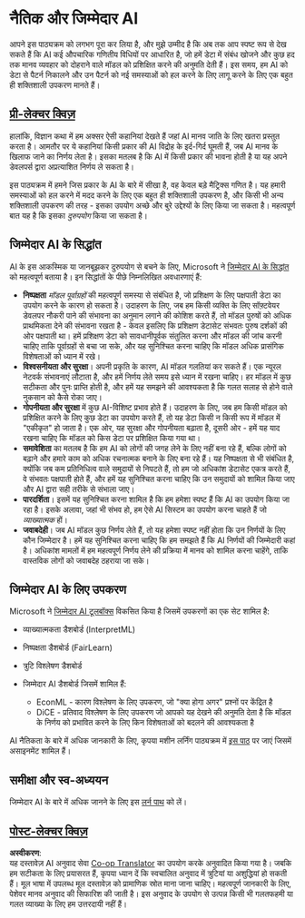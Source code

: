 <!--
CO_OP_TRANSLATOR_METADATA:
{
  "original_hash": "437c988596e751072e41a5aad3fcc5d9",
  "translation_date": "2025-08-24T09:47:10+00:00",
  "source_file": "lessons/7-Ethics/README.md",
  "language_code": "hi"
}
-->
# नैतिक और जिम्मेदार AI

आपने इस पाठ्यक्रम को लगभग पूरा कर लिया है, और मुझे उम्मीद है कि अब तक आप स्पष्ट रूप से देख सकते हैं कि AI कई औपचारिक गणितीय विधियों पर आधारित है, जो हमें डेटा में संबंध खोजने और कुछ हद तक मानव व्यवहार को दोहराने वाले मॉडल को प्रशिक्षित करने की अनुमति देती हैं। इस समय, हम AI को डेटा से पैटर्न निकालने और उन पैटर्न को नई समस्याओं को हल करने के लिए लागू करने के लिए एक बहुत ही शक्तिशाली उपकरण मानते हैं।

## [प्री-लेक्चर क्विज़](https://white-water-09ec41f0f.azurestaticapps.net/quiz/5/)

हालांकि, विज्ञान कथा में हम अक्सर ऐसी कहानियां देखते हैं जहां AI मानव जाति के लिए खतरा प्रस्तुत करता है। आमतौर पर ये कहानियां किसी प्रकार की AI विद्रोह के इर्द-गिर्द घूमती हैं, जब AI मानव के खिलाफ जाने का निर्णय लेता है। इसका मतलब है कि AI में किसी प्रकार की भावना होती है या यह अपने डेवलपर्स द्वारा अप्रत्याशित निर्णय ले सकता है।

इस पाठ्यक्रम में हमने जिस प्रकार के AI के बारे में सीखा है, वह केवल बड़े मैट्रिक्स गणित है। यह हमारी समस्याओं को हल करने में मदद करने के लिए एक बहुत ही शक्तिशाली उपकरण है, और किसी भी अन्य शक्तिशाली उपकरण की तरह - इसका उपयोग अच्छे और बुरे उद्देश्यों के लिए किया जा सकता है। महत्वपूर्ण बात यह है कि इसका *दुरुपयोग* किया जा सकता है।

## जिम्मेदार AI के सिद्धांत

AI के इस आकस्मिक या जानबूझकर दुरुपयोग से बचने के लिए, Microsoft ने [जिम्मेदार AI के सिद्धांत](https://www.microsoft.com/ai/responsible-ai?WT.mc_id=academic-77998-cacaste) को महत्वपूर्ण बताया है। इन सिद्धांतों के पीछे निम्नलिखित अवधारणाएं हैं:

* **निष्पक्षता** *मॉडल पूर्वाग्रहों* की महत्वपूर्ण समस्या से संबंधित है, जो प्रशिक्षण के लिए पक्षपाती डेटा का उपयोग करने के कारण हो सकता है। उदाहरण के लिए, जब हम किसी व्यक्ति के लिए सॉफ़्टवेयर डेवलपर नौकरी पाने की संभावना का अनुमान लगाने की कोशिश करते हैं, तो मॉडल पुरुषों को अधिक प्राथमिकता देने की संभावना रखता है - केवल इसलिए कि प्रशिक्षण डेटासेट संभवतः पुरुष दर्शकों की ओर पक्षपाती था। हमें प्रशिक्षण डेटा को सावधानीपूर्वक संतुलित करना और मॉडल की जांच करनी चाहिए ताकि पूर्वाग्रहों से बचा जा सके, और यह सुनिश्चित करना चाहिए कि मॉडल अधिक प्रासंगिक विशेषताओं को ध्यान में रखे।
* **विश्वसनीयता और सुरक्षा**। अपनी प्रकृति के कारण, AI मॉडल गलतियां कर सकते हैं। एक न्यूरल नेटवर्क संभावनाएं लौटाता है, और हमें निर्णय लेते समय इसे ध्यान में रखना चाहिए। हर मॉडल में कुछ सटीकता और पुनः प्राप्ति होती है, और हमें यह समझने की आवश्यकता है कि गलत सलाह से होने वाले नुकसान को कैसे रोका जाए।
* **गोपनीयता और सुरक्षा** में कुछ AI-विशिष्ट प्रभाव होते हैं। उदाहरण के लिए, जब हम किसी मॉडल को प्रशिक्षित करने के लिए कुछ डेटा का उपयोग करते हैं, तो यह डेटा किसी न किसी रूप में मॉडल में "एकीकृत" हो जाता है। एक ओर, यह सुरक्षा और गोपनीयता बढ़ाता है, दूसरी ओर - हमें यह याद रखना चाहिए कि मॉडल को किस डेटा पर प्रशिक्षित किया गया था।
* **समावेशिता** का मतलब है कि हम AI को लोगों की जगह लेने के लिए नहीं बना रहे हैं, बल्कि लोगों को बढ़ाने और हमारे काम को अधिक रचनात्मक बनाने के लिए बना रहे हैं। यह निष्पक्षता से भी संबंधित है, क्योंकि जब कम प्रतिनिधित्व वाले समुदायों से निपटते हैं, तो हम जो अधिकांश डेटासेट एकत्र करते हैं, वे संभवतः पक्षपाती होते हैं, और हमें यह सुनिश्चित करना चाहिए कि उन समुदायों को शामिल किया जाए और AI द्वारा सही तरीके से संभाला जाए।
* **पारदर्शिता**। इसमें यह सुनिश्चित करना शामिल है कि हम हमेशा स्पष्ट हैं कि AI का उपयोग किया जा रहा है। इसके अलावा, जहां भी संभव हो, हम ऐसे AI सिस्टम का उपयोग करना चाहते हैं जो *व्याख्यात्मक* हों।
* **जवाबदेही**। जब AI मॉडल कुछ निर्णय लेते हैं, तो यह हमेशा स्पष्ट नहीं होता कि उन निर्णयों के लिए कौन जिम्मेदार है। हमें यह सुनिश्चित करना चाहिए कि हम समझते हैं कि AI निर्णयों की जिम्मेदारी कहां है। अधिकांश मामलों में हम महत्वपूर्ण निर्णय लेने की प्रक्रिया में मानव को शामिल करना चाहेंगे, ताकि वास्तविक लोगों को जवाबदेह ठहराया जा सके।

## जिम्मेदार AI के लिए उपकरण

Microsoft ने [जिम्मेदार AI टूलबॉक्स](https://github.com/microsoft/responsible-ai-toolbox) विकसित किया है जिसमें उपकरणों का एक सेट शामिल है:

* व्याख्यात्मकता डैशबोर्ड (InterpretML)
* निष्पक्षता डैशबोर्ड (FairLearn)
* त्रुटि विश्लेषण डैशबोर्ड
* जिम्मेदार AI डैशबोर्ड जिसमें शामिल हैं:

   - EconML - कारण विश्लेषण के लिए उपकरण, जो "क्या होगा अगर" प्रश्नों पर केंद्रित है
   - DiCE - प्रतिवाद विश्लेषण के लिए उपकरण जो आपको यह देखने की अनुमति देता है कि मॉडल के निर्णय को प्रभावित करने के लिए किन विशेषताओं को बदलने की आवश्यकता है

AI नैतिकता के बारे में अधिक जानकारी के लिए, कृपया मशीन लर्निंग पाठ्यक्रम में [इस पाठ](https://github.com/microsoft/ML-For-Beginners/tree/main/1-Introduction/3-fairness?WT.mc_id=academic-77998-cacaste) पर जाएं जिसमें असाइनमेंट शामिल हैं।

## समीक्षा और स्व-अध्ययन

जिम्मेदार AI के बारे में अधिक जानने के लिए इस [लर्न पाथ](https://docs.microsoft.com/learn/modules/responsible-ai-principles/?WT.mc_id=academic-77998-cacaste) को लें।

## [पोस्ट-लेक्चर क्विज़](https://white-water-09ec41f0f.azurestaticapps.net/quiz/6/)

**अस्वीकरण**:  
यह दस्तावेज़ AI अनुवाद सेवा [Co-op Translator](https://github.com/Azure/co-op-translator) का उपयोग करके अनुवादित किया गया है। जबकि हम सटीकता के लिए प्रयासरत हैं, कृपया ध्यान दें कि स्वचालित अनुवाद में त्रुटियां या अशुद्धियां हो सकती हैं। मूल भाषा में उपलब्ध मूल दस्तावेज़ को प्रामाणिक स्रोत माना जाना चाहिए। महत्वपूर्ण जानकारी के लिए, पेशेवर मानव अनुवाद की सिफारिश की जाती है। इस अनुवाद के उपयोग से उत्पन्न किसी भी गलतफहमी या गलत व्याख्या के लिए हम उत्तरदायी नहीं हैं।